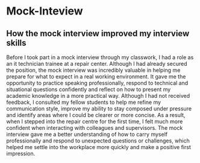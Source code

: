# Mock-Inteview
## How the mock interview improved my interview skills
Before I took part in a mock interview through my classwork, I had a role as an it technician trainee at a repair center. 
Although I had already secured the position, the mock interview was incredibly valuable in helping me prepare for what to expect in a real working environment. 
It gave me the opportunity to practice speaking professionally, respond to technical and situational questions confidently and reflect on how to present my academic knowledge in a more practical way. 
Although I had not received feedback, I consulted my fellow students to help me refine my communication style, improve my ability to stay composed under pressure and identify areas where I could be clearer or more concise. 
As a result, when I stepped into the repair centre for the first time, I felt much more confident when interacting with colleagues and supervisors. The mock interview gave me a better understanding of how to carry myself professionally and respond to unexpected questions or challenges, which helped me settle into the workplace more quickly and make a positive first impression.
